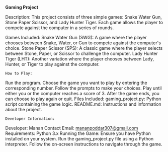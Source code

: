 **Gaming Project**

Description:
This project consists of three simple games: Snake Water Gun, Stone Paper Scissor, and Lady Hunter Tiger. Each game allows the player to compete against the computer in a series of rounds.

Games Included:
Snake Water Gun (SWG): A game where the player chooses between Snake, Water, or Gun to compete against the computer's choice.
Stone Paper Scissor (SPS): A classic game where the player selects between Stone, Paper, or Scissor to challenge the computer.
Lady Hunter Tiger (LHT): Another variation where the player chooses between Lady, Hunter, or Tiger to play against the computer.

    How to Play:
Run the program.
Choose the game you want to play by entering the corresponding number.
Follow the prompts to make your choices.
Play until either you or the computer reaches a score of 3.
After the game ends, you can choose to play again or quit.
Files Included:
gaming_project.py: Python script containing the game logic.
README.md: Instructions and information about the project.

    Developer Information:
Developer: Manan
Contact Email: mananpoddar307@gmail.com
Requirements:
Python 3.x
Running the Game:
Ensure you have Python installed on your system.
Run the gaming_project.py file using a Python interpreter.
Follow the on-screen instructions to navigate through the game.
